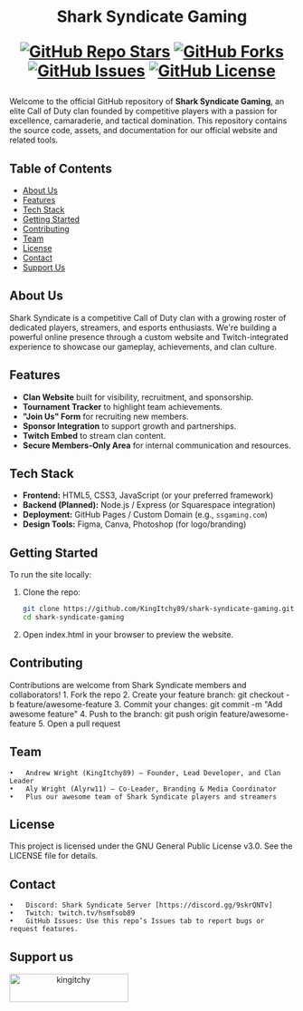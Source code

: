 <div align="center">
<h1 align-"center">Shark Syndicate Gaming</h>

<br>

[![GitHub Repo Stars](https://img.shields.io/github/stars/kingitchy89/shark-syndicate-gaming?style=social)](https://github.com/kingitchy89/shark-syndicate-gaming/stargazers)
[![GitHub Forks](https://img.shields.io/github/forks/kingitchy89/shark-syndicate-gaming?style=social)](https://github.com/kingitchy89/shark-syndicate-gaming/network/members)
[![GitHub Issues](https://img.shields.io/github/issues/kingitchy89/shark-syndicate-gaming)](https://github.com/kingitchy89/shark-syndicate-gaming/issues)
[![GitHub License](https://img.shields.io/github/license/kingitchy89/shark-syndicate-gaming)](https://github.com/kingitchy89/shark-syndicate-gaming/blob/main/LICENSE)

</div>

Welcome to the official GitHub repository of **Shark Syndicate Gaming**, an elite Call of Duty clan founded by competitive players with a passion for excellence, camaraderie, and tactical domination. This repository contains the source code, assets, and documentation for our official website and related tools.

## Table of Contents

- [About Us](#about-us)
- [Features](#features)
- [Tech Stack](#tech-stack)
- [Getting Started](#getting-started)
- [Contributing](#contributing)
- [Team](#team)
- [License](#license)
- [Contact](#contact)
- [Support Us](#support-us)

## About Us

Shark Syndicate is a competitive Call of Duty clan with a growing roster of dedicated players, streamers, and esports enthusiasts. We're building a powerful online presence through a custom website and Twitch-integrated experience to showcase our gameplay, achievements, and clan culture.

## Features

- **Clan Website** built for visibility, recruitment, and sponsorship.
- **Tournament Tracker** to highlight team achievements.
- **"Join Us" Form** for recruiting new members.
- **Sponsor Integration** to support growth and partnerships.
- **Twitch Embed** to stream clan content.
- **Secure Members-Only Area** for internal communication and resources.

## Tech Stack

- **Frontend:** HTML5, CSS3, JavaScript (or your preferred framework)
- **Backend (Planned):** Node.js / Express (or Squarespace integration)
- **Deployment:** GitHub Pages / Custom Domain (e.g., `ssgaming.com`)
- **Design Tools:** Figma, Canva, Photoshop (for logo/branding)

## Getting Started

To run the site locally:

1. Clone the repo:
   ```bash
   git clone https://github.com/KingItchy89/shark-syndicate-gaming.git
   cd shark-syndicate-gaming
2.	Open index.html in your browser to preview the website.

## Contributing

Contributions are welcome from Shark Syndicate members and collaborators!
	1.	Fork the repo
	2.	Create your feature branch: git checkout -b feature/awesome-feature
	3.	Commit your changes: git commit -m "Add awesome feature"
	4.	Push to the branch: git push origin feature/awesome-feature
	5.	Open a pull request

## Team
	•	Andrew Wright (KingItchy89) – Founder, Lead Developer, and Clan Leader
	•	Aly Wright (Alyrw11) – Co-Leader, Branding & Media Coordinator
	•	Plus our awesome team of Shark Syndicate players and streamers

## License

This project is licensed under the GNU General Public License v3.0. See the LICENSE file for details.

## Contact
	•	Discord: Shark Syndicate Server [https://discord.gg/9skrQNTv]
	•	Twitch: twitch.tv/hsmfsob89
	•	GitHub Issues: Use this repo’s Issues tab to report bugs or request features.

## Support us
<div align="center"><a href="https://www.buymeacoffee.com/kingitchy"> <img align="left" src="https://cdn.buymeacoffee.com/buttons/v2/default-yellow.png" height="50" width="210" alt="kingitchy"></a></div>

